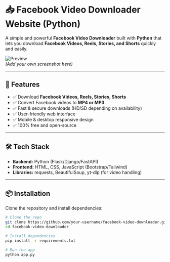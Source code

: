 # 📥 Facebook Video Downloader Website (Python)

A simple and powerful **Facebook Video Downloader** built with **Python** that lets you download **Facebook Videos, Reels, Stories, and Shorts** quickly and easily.  

![Preview](screenshot.png)  
*(Add your own screenshot here)*

---

## 🚀 Features
- ✅ Download **Facebook Videos, Reels, Stories, Shorts**  
- ✅ Convert Facebook videos to **MP4 or MP3**  
- ✅ Fast & secure downloads (HD/SD depending on availability)  
- ✅ User-friendly web interface  
- ✅ Mobile & desktop responsive design  
- ✅ 100% free and open-source  

---

## 🛠️ Tech Stack
- **Backend:** Python (Flask/Django/FastAPI)  
- **Frontend:** HTML, CSS, JavaScript (Bootstrap/Tailwind)  
- **Libraries:** requests, BeautifulSoup, yt-dlp (for video handling)  

---

## 📦 Installation
Clone the repository and install dependencies:

```bash
# Clone the repo
git clone https://github.com/your-username/facebook-video-downloader.git
cd facebook-video-downloader

# Install dependencies
pip install -r requirements.txt

# Run the app
python app.py
